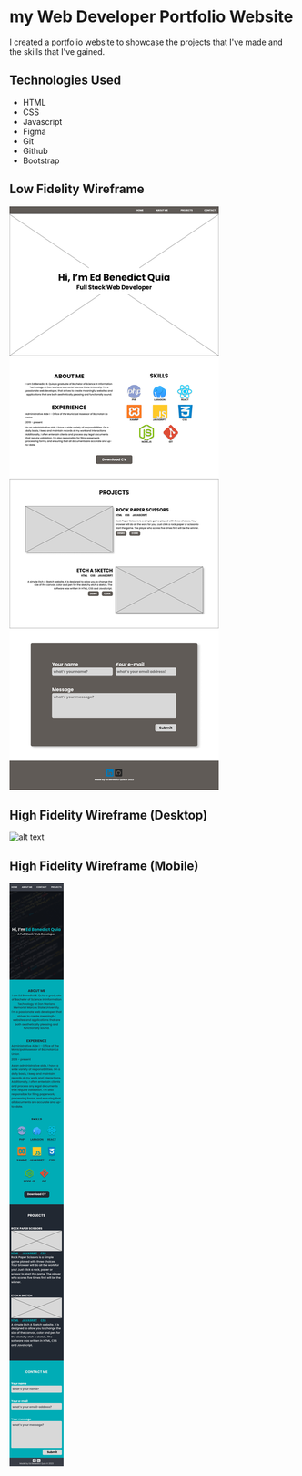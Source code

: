 # my Web Developer Portfolio Website
I created a portfolio website to showcase the projects that I've made and the skills that I've gained. 

## Technologies Used
* HTML 
* CSS 
* Javascript
* Figma
* Git
* Github
* Bootstrap

## Low Fidelity Wireframe
![alt text](https://github.com/Catoukiri/web-dev-portfolio/blob/main/images/low-fidelity-wireframe.jpg?raw=true)

## High Fidelity Wireframe (Desktop)
![alt text](https://github.com/Catoukiri/web-dev-portfolio/blob/main/images/high-fidelity-wireframe-desktop.jpg?raw=true)

## High Fidelity Wireframe (Mobile)
![alt text](https://github.com/Catoukiri/web-dev-portfolio/blob/main/images/high-fidelity-wireframe-mobile.jpg?raw=true)
